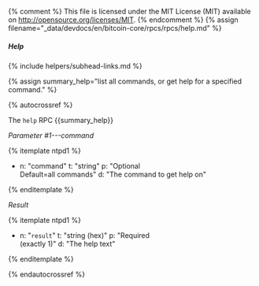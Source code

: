 {% comment %}
This file is licensed under the MIT License (MIT) available on
http://opensource.org/licenses/MIT.
{% endcomment %}
{% assign filename="_data/devdocs/en/bitcoin-core/rpcs/rpcs/help.md" %}

##### Help
{% include helpers/subhead-links.md %}

{% assign summary_help="list all commands, or get help for a specified command." %}

{% autocrossref %}

The `help` RPC {{summary_help}}

*Parameter #1---command*

{% itemplate ntpd1 %}
- n: "command"
  t: "string"
  p: "Optional<br>Default=all commands"
  d: "The command to get help on"

{% enditemplate %}

*Result*

{% itemplate ntpd1 %}
- n: "`result`"
  t: "string (hex)"
  p: "Required<br>(exactly 1)"
  d: "The help text"

{% enditemplate %}

{% endautocrossref %}

